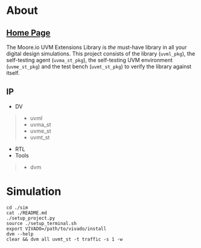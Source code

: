 # About
## [Home Page](https://datum-technology-corporation.github.io/uvml/)
The Moore.io UVM Extensions Library is *the* must-have library in all your digital design simulations.  This project consists of the library (`uvml_pkg`), the self-testing agent (`uvma_st_pkg`), the self-testing UVM environment (`uvme_st_pkg`) and the test bench (`uvmt_st_pkg`) to verify the library against itself.

## IP
* DV
> * uvml
> * uvma_st
> * uvme_st
> * uvmt_st
* RTL
* Tools
> * dvm


# Simulation
```
cd ./sim
cat ./README.md
./setup_project.py
source ./setup_terminal.sh
export VIVADO=/path/to/vivado/install
dvm --help
clear && dvm all uvmt_st -t traffic -s 1 -w
```
